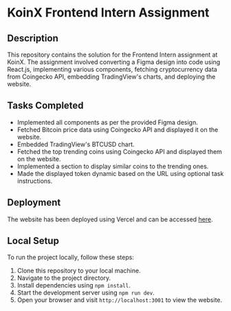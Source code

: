 # KoinX Frontend Intern Assignment

## Description

This repository contains the solution for the Frontend Intern assignment at KoinX. The assignment involved converting a Figma design into code using React.js, implementing various components, fetching cryptocurrency data from Coingecko API, embedding TradingView's charts, and deploying the website.

## Tasks Completed

- Implemented all components as per the provided Figma design.
- Fetched Bitcoin price data using Coingecko API and displayed it on the website.
- Embedded TradingView's BTCUSD chart.
- Fetched the top trending coins using Coingecko API and displayed them on the website.
- Implemented a section to display similar coins to the trending ones.
- Made the displayed token dynamic based on the URL using optional task instructions.

## Deployment

The website has been deployed using Vercel and can be accessed [here](https://koin-x-ui-dev.vercel.app/).

## Local Setup

To run the project locally, follow these steps:

1. Clone this repository to your local machine.
2. Navigate to the project directory.
3. Install dependencies using `npm install`.
4. Start the development server using `npm run dev`.
5. Open your browser and visit `http://localhost:3001` to view the website.

